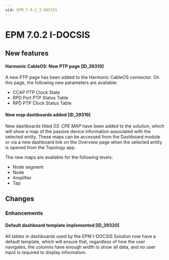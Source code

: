 ```yaml
---
uid: EPM_7.0.2_I-DOCSIS
---
```


# EPM 7.0.2 I-DOCSIS

## New features

#### Harmonic CableOS: New PTP page [ID_39310]

A new PTP page has been added to the Harmonic CableOS connector. On this page, the following new parameters are available:

- CCAP PTP Clock State
- RPD Port PTP Status Table
- RPD PTP Clock Status Table

#### New map dashboards added [ID_39319]

New dashboards titled *03. CPE MAP* have been added to the solution, which will show a map of the passive device information associated with the selected entity. These maps can be accessed from the Dashboard module or via a new dashboard link on the Overview page when the selected entity is opened from the Topology app.

The new maps are available for the following levels:

- Node segment
- Node
- Amplifier
- Tap

## Changes

### Enhancements

#### Default dashboard template implemented [ID_39320]

All tables in dashboards used by the EPM I-DOCSIS Solution now have a default template, which will ensure that, regardless of how the user navigates, the columns have enough width to show all data, and no user input is required to display information.
